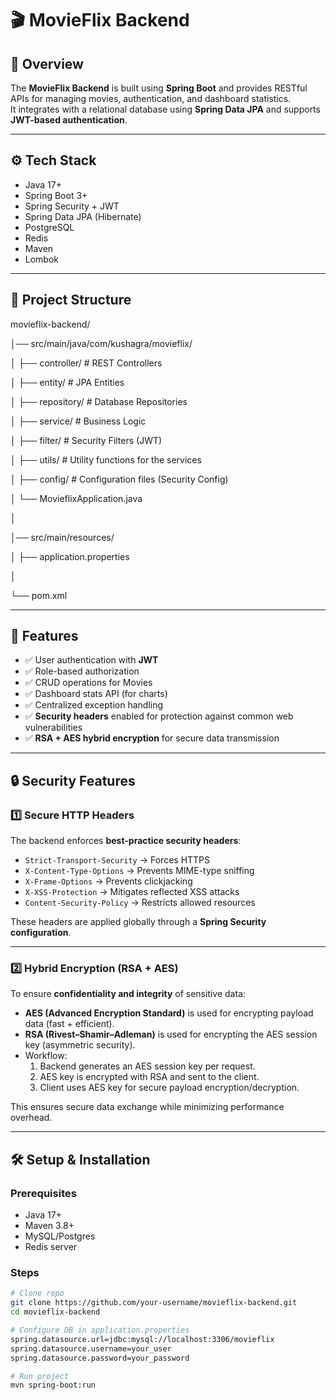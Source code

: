 # 🎬 MovieFlix Backend

## 🚀 Overview
The **MovieFlix Backend** is built using **Spring Boot** and provides RESTful APIs for managing movies, authentication, and dashboard statistics.  
It integrates with a relational database using **Spring Data JPA** and supports **JWT-based authentication**.

---

## ⚙️ Tech Stack
- Java 17+
- Spring Boot 3+
- Spring Security + JWT
- Spring Data JPA (Hibernate)
- PostgreSQL
- Redis
- Maven
- Lombok

---

## 📂 Project Structure
movieflix-backend/

│── src/main/java/com/kushagra/movieflix/

│ ├── controller/ # REST Controllers

│ ├── entity/ # JPA Entities

│ ├── repository/ # Database Repositories

│ ├── service/ # Business Logic

│ ├── filter/ # Security Filters (JWT)

│ ├── utils/ # Utility functions for the services

│ ├── config/ # Configuration files (Security Config)

│ └── MovieflixApplication.java

│

│── src/main/resources/

│ ├── application.properties

│

└── pom.xml



---

## 🔑 Features
- ✅ User authentication with **JWT**  
- ✅ Role-based authorization  
- ✅ CRUD operations for Movies  
- ✅ Dashboard stats API (for charts)  
- ✅ Centralized exception handling  
- ✅ **Security headers** enabled for protection against common web vulnerabilities  
- ✅ **RSA + AES hybrid encryption** for secure data transmission  

---

## 🔒 Security Features
### 1️⃣ Secure HTTP Headers
The backend enforces **best-practice security headers**:
- `Strict-Transport-Security` → Forces HTTPS  
- `X-Content-Type-Options` → Prevents MIME-type sniffing  
- `X-Frame-Options` → Prevents clickjacking  
- `X-XSS-Protection` → Mitigates reflected XSS attacks  
- `Content-Security-Policy` → Restricts allowed resources  

These headers are applied globally through a **Spring Security configuration**.

---

### 2️⃣ Hybrid Encryption (RSA + AES)
To ensure **confidentiality and integrity** of sensitive data:
- **AES (Advanced Encryption Standard)** is used for encrypting payload data (fast + efficient).  
- **RSA (Rivest–Shamir–Adleman)** is used for encrypting the AES session key (asymmetric security).  
- Workflow:
  1. Backend generates an AES session key per request.  
  2. AES key is encrypted with RSA and sent to the client.  
  3. Client uses AES key for secure payload encryption/decryption.  

This ensures secure data exchange while minimizing performance overhead.

---


## 🛠️ Setup & Installation
### Prerequisites
- Java 17+
- Maven 3.8+
- MySQL/Postgres
- Redis server

### Steps
```bash
# Clone repo
git clone https://github.com/your-username/movieflix-backend.git
cd movieflix-backend

# Configure DB in application.properties
spring.datasource.url=jdbc:mysql://localhost:3306/movieflix
spring.datasource.username=your_user
spring.datasource.password=your_password

# Run project
mvn spring-boot:run
